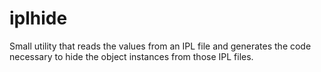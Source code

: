 # iplhide
Small utility that reads the values from an IPL file and generates the code necessary to hide the object instances from those IPL files.
